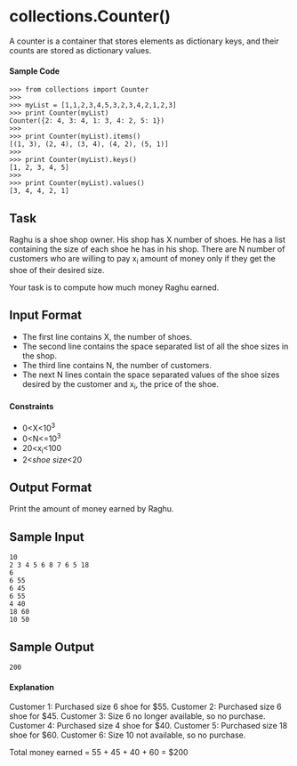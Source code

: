 # collections.Counter()
A counter is a container that stores elements as dictionary keys, and their counts are stored as dictionary values.

#### Sample Code
```
>>> from collections import Counter
>>> 
>>> myList = [1,1,2,3,4,5,3,2,3,4,2,1,2,3]
>>> print Counter(myList)
Counter({2: 4, 3: 4, 1: 3, 4: 2, 5: 1})
>>>
>>> print Counter(myList).items()
[(1, 3), (2, 4), (3, 4), (4, 2), (5, 1)]
>>> 
>>> print Counter(myList).keys()
[1, 2, 3, 4, 5]
>>> 
>>> print Counter(myList).values()
[3, 4, 4, 2, 1]
```
## Task

Raghu is a shoe shop owner. His shop has X number of shoes.
He has a list containing the size of each shoe he has in his shop.
There are N number of customers who are willing to pay x<sub>i</sub> amount of money only if they get the shoe of their desired size.

Your task is to compute how much money Raghu earned.

## Input Format

- The first line contains X, the number of shoes.
- The second line contains the space separated list of all the shoe sizes in the shop.
- The third line contains N, the number of customers.
- The next N lines contain the space separated values of the shoe sizes desired by the customer and x<sub>i</sub>, the price of the shoe.

#### Constraints
- 0\<X\<10<sup>3</sup>
- 0\<N\<=10<sup>3</sup>
- 20\<x<sub>i</sub>\<100
- 2\<*shoe size*\<20


## Output Format

Print the amount of money earned by Raghu.

## Sample Input
```
10
2 3 4 5 6 8 7 6 5 18
6
6 55
6 45
6 55
4 40
18 60
10 50
```
## Sample Output
```
200
```
#### Explanation

Customer 1: Purchased size 6 shoe for $55.
Customer 2: Purchased size 6 shoe for $45.
Customer 3: Size 6 no longer available, so no purchase.
Customer 4: Purchased size 4 shoe for $40.
Customer 5: Purchased size 18 shoe for $60.
Customer 6: Size 10 not available, so no purchase.

Total money earned =  55 + 45 + 40 + 60 = $200

